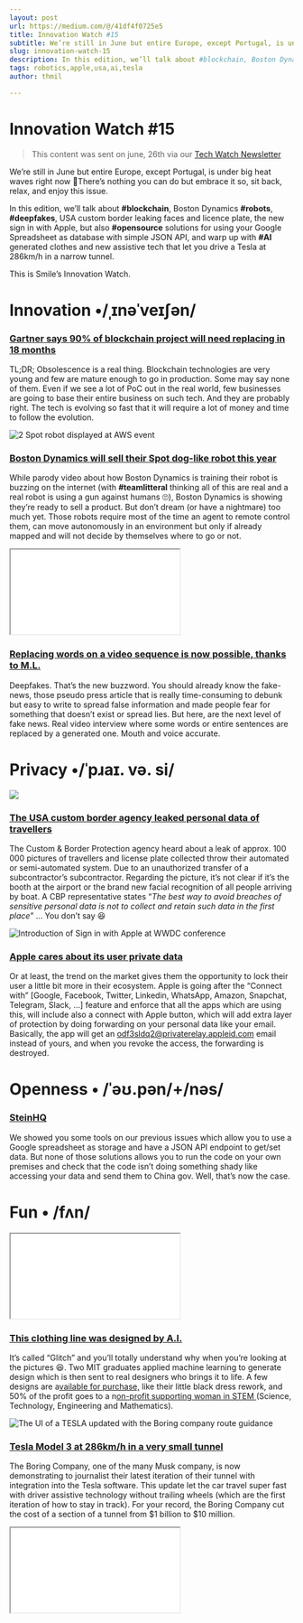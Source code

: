 ```yaml
---
layout: post
url: https://medium.com/@/41df4f0725e5
title: Innovation Watch #15
subtitle: We’re still in June but entire Europe, except Portugal, is under big heat waves right now 🥵There’s nothing you can do but embrace it
slug: innovation-watch-15
description: In this edition, we’ll talk about #blockchain, Boston Dynamics #robots, #deepfakes, USA custom border leaking faces and licence plate, the new sign in with Apple, but also #opensource solutions for us
tags: robotics,apple,usa,ai,tesla
author: thmil

---
```


# Innovation Watch #15

> This content was sent on june, 26th via our [Tech Watch Newsletter](https://mailchi.mp/c414f1508567/techwatch)

We’re still in June but entire Europe, except Portugal, is under big heat waves right now 🥵There’s nothing you can do but embrace it so, sit back, relax, and enjoy this issue.

In this edition, we’ll talk about **#blockchain**, Boston Dynamics **#robots**, **#deepfakes**, USA custom border leaking faces and licence plate, the new sign in with Apple, but also **#opensource** solutions for using your Google Spreadsheet as database with simple JSON API, and warp up with **#AI** generated clothes and new assistive tech that let you drive a Tesla at 286km/h in a narrow tunnel.

This is Smile’s Innovation Watch.

# Innovation •/ˌɪnəˈveɪʃən/

### [Gartner says 90% of blockchain project will need replacing in 18 months](https://www.zdnet.com/article/gartner-says-90-of-blockchain-projects-will-need-replacing-in-18-months/)

TL;DR; Obsolescence is a real thing.
Blockchain technologies are very young and few are mature enough to go in production. Some may say none of them. Even if we see a lot of PoC out in the real world, few businesses are going to base their entire business on such tech. And they are probably right. The tech is evolving so fast that it will require a lot of money and time to follow the evolution.

![2 Spot robot displayed at AWS event](/assets/images/posts/0*kO5hOYhgK2vpsvHQ.jpg)

### [Boston Dynamics will sell their Spot dog-like robot this year](https://www.theverge.com/2019/6/5/18653710/boston-dynamics-first-commercial-robot-spot-demo-amazon-remars-conference-marc-raibert)

While parody video about how Boston Dynamics is training their robot is buzzing on the internet (with **#teamlitteral** thinking all of this are real and a real robot is using a gun against humans 🙄), Boston Dynamics is showing they’re ready to sell a product. But don’t dream (or have a nightmare) too much yet. Those robots require most of the time an agent to remote control them, can move autonomously in an environment but only if already mapped and will not decide by themselves where to go or not.

<iframe src="/assets/images/posts/8d5c7a5741d88136ec44a832ccaeb2d7.html"></iframe>

### [Replacing words on a video sequence is now possible, thanks to M.L.](https://www.theverge.com/2019/6/10/18659432/deepfake-ai-fakes-tech-edit-video-by-typing-new-words)

Deepfakes. That’s the new buzzword. You should already know the fake-news, those pseudo press article that is really time-consuming to debunk but easy to write to spread false information and made people fear for something that doesn’t exist or spread lies. But here, are the next level of fake news. Real video interview where some words or entire sentences are replaced by a generated one. Mouth and voice accurate.

# Privacy •/ˈpɹaɪ. və. si/

![](/assets/images/posts/0*t3tZ-dWtrhO8YuY7.jpg)

### [The USA custom border agency leaked personal data of travellers](https://techcrunch.com/2019/06/10/cbp-data-breach/)

The Custom & Border Protection agency heard about a leak of approx. 100 000 pictures of travellers and license plate collected throw their automated or semi-automated system. Due to an unauthorized transfer of a subcontractor’s subcontractor. Regarding the picture, it’s not clear if it’s the booth at the airport or the brand new facial recognition of all people arriving by boat. A CBP representative states “*The best way to avoid breaches of sensitive personal data is not to collect and retain such data in the first place*” … You don’t say 😆

![Introduction of Sign in with Apple at WWDC conference](/assets/images/posts/0*4Gq-hI5moOZ4plAO.png)

### [Apple cares about its user private data](https://techcrunch.com/2019/06/03/apple-sign-in-privacy/)

Or at least, the trend on the market gives them the opportunity to lock their user a little bit more in their ecosystem. Apple is going after the “Connect with” [Google, Facebook, Twitter, Linkedin, WhatsApp, Amazon, Snapchat, Telegram, Slack, …] feature and enforce that all the apps which are using this, will include also a connect with Apple button, which will add extra layer of protection by doing forwarding on your personal data like your email. Basically, the app will get an odf3sldq2@privaterelay.appleid.com email instead of yours, and when you revoke the access, the forwarding is destroyed.

# Openness • /ˈəʊ.pən/+/nəs/

### [SteinHQ](https://github.com/SteinHQ/Stein)

We showed you some tools on our previous issues which allow you to use a Google spreadsheet as storage and have a JSON API endpoint to get/set data. But none of those solutions allows you to run the code on your own premises and check that the code isn’t doing something shady like accessing your data and send them to China gov. Well, that’s now the case.

# Fun • /fʌn/

<iframe src="/assets/images/posts/42157f6bd5753fb6328ba832d7290077.html"></iframe>

### [This clothing line was designed by A.I.](https://mailchi.mp/a535bea83b94/innovation-watch-15#)

It’s called “Glitch” and you’ll totally understand why when you’re looking at the pictures 😆. Two MIT graduates applied machine learning to generate design which is then sent to real designers who brings it to life. A few designs are a[vailable for purchase,](https://glitch-ai.com/collections/new-collections/products/little-black-dress?variant=28608427425871) like their little black dress rework, and 50% of the profit goes to a n[on-profit supporting woman in STEM ](https://anitab.org/)(Science, Technology, Engineering and Mathematics).

![The UI of a TESLA updated with the Boring company route guidance](/assets/images/posts/0*F3N1vFbr1KtktbK3.jpg)

### [Tesla Model 3 at 286km/h in a very small tunnel](https://www.teslarati.com/video-tesla-model-3-drives-boring-company-tunnel-at-116-mph/)

The Boring Company, one of the many Musk company, is now demonstrating to journalist their latest iteration of their tunnel with integration into the Tesla software. This update let the car travel super fast with driver assistive technology without trailing wheels (which are the first iteration of how to stay in track). For your record, the Boring Company cut the cost of a section of a tunnel from $1 billion to $10 million.

<iframe src="/assets/images/posts/7f2e256dddfff2d5c620454282a6da65.html"></iframe>


